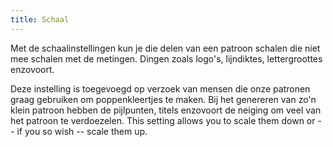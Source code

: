 ```yaml
---
title: Schaal
---
```


Met de schaalinstellingen kun je die delen van een patroon schalen die niet mee schalen met de metingen. Dingen zoals logo's, lijndiktes, lettergroottes enzovoort.

Deze instelling is toegevoegd op verzoek van mensen die onze patronen graag gebruiken om poppenkleertjes te maken. Bij het genereren van zo'n klein patroon hebben de pijlpunten, titels enzovoort de neiging om veel van het patroon te verdoezelen. This setting allows you to scale them down or -- if you so wish -- scale them up.

